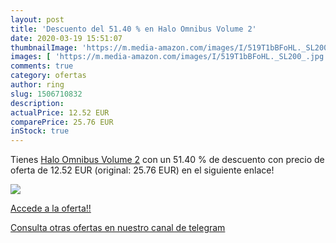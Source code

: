 ```yaml
---
layout: post
title: 'Descuento del 51.40 % en Halo Omnibus Volume 2'
date: 2020-03-19 15:51:07
thumbnailImage: 'https://m.media-amazon.com/images/I/519T1bBFoHL._SL200_.jpg'
images: [ 'https://m.media-amazon.com/images/I/519T1bBFoHL._SL200_.jpg' ]
comments: true
category: ofertas
author: ring
slug: 1506710832
description:
actualPrice: 12.52 EUR
comparePrice: 25.76 EUR
inStock: true
---
```


Tienes [Halo Omnibus Volume 2](https://www.amazon.es/dp/1506710832/?tag=redken-21) con un 51.40 % de descuento con precio de oferta de 12.52 EUR (original: 25.76 EUR) en el siguiente enlace!

[![](https://m.media-amazon.com/images/I/519T1bBFoHL._SL200_.jpg)](https://www.amazon.es/dp/1506710832/?tag=redken-21)

[Accede a la oferta!!](https://www.amazon.es/dp/1506710832/?tag=redken-21)

[Consulta otras ofertas en nuestro canal de telegram](https://t.me/s/ofertas25)
